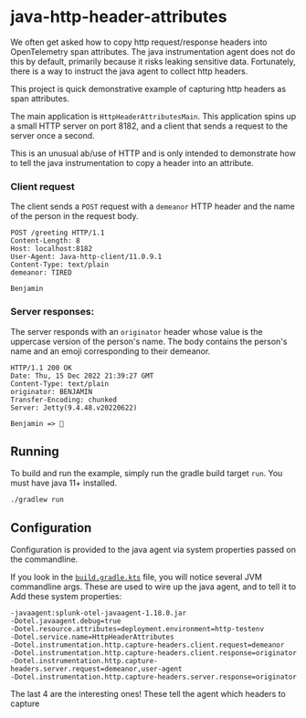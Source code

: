 # java-http-header-attributes

We often get asked how to copy http request/response headers into 
OpenTelemetry span attributes. The java instrumentation agent does not 
do this by default, primarily because it risks leaking sensitive data.
Fortunately, there is a way to instruct the java agent to collect http headers. 

This project is quick demonstrative example of capturing http headers as 
span attributes.

The main application is `HttpHeaderAttributesMain`. This application spins up a small
HTTP server on port 8182, and a client that sends a request to the server once a second.

This is an unusual ab/use of HTTP and is only intended to demonstrate how to tell
the java instrumentation to copy a header into an attribute.

### Client request

The client sends a `POST` request with a `demeanor` HTTP header and the name
of the person in the request body.

```
POST /greeting HTTP/1.1
Content-Length: 8
Host: localhost:8182
User-Agent: Java-http-client/11.0.9.1
Content-Type: text/plain
demeanor: TIRED

Benjamin
```

### Server responses:

The server responds with an `originator` header whose value is the uppercase
version of the person's name. The body contains the person's name and an 
emoji corresponding to their demeanor.

```
HTTP/1.1 200 OK
Date: Thu, 15 Dec 2022 21:39:27 GMT
Content-Type: text/plain
originator: BENJAMIN
Transfer-Encoding: chunked
Server: Jetty(9.4.48.v20220622)

Benjamin => 🥱
```

## Running

To build and run the example, simply run the gradle build target `run`. 
You must have java 11+ installed.

```
./gradlew run
```

## Configuration

Configuration is provided to the java agent via system properties passed
on the commandline. 

If you look in the [`build.gradle.kts`](build.gradle.kts) file, you will 
notice several JVM commandline args. These are used to wire up the java agent,
and to tell it to 
Add these system properties:
```
-javaagent:splunk-otel-javaagent-1.18.0.jar
-Dotel.javaagent.debug=true
-Dotel.resource.attributes=deployment.environment=http-testenv
-Dotel.service.name=HttpHeaderAttributes
-Dotel.instrumentation.http.capture-headers.client.request=demeanor
-Dotel.instrumentation.http.capture-headers.client.response=originator
-Dotel.instrumentation.http.capture-headers.server.request=demeanor,user-agent
-Dotel.instrumentation.http.capture-headers.server.response=originator
```

The last 4 are the interesting ones! These tell the agent which headers to capture